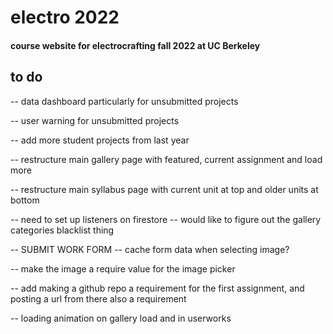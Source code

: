 # electro 2022

#### course website for electrocrafting fall 2022 at UC Berkeley

<!-- live site: https://electro2021-84fab.web.app/ -->

## to do

-- data dashboard particularly for unsubmitted projects

-- user warning for unsubmitted projects

-- add more student projects from last year

-- restructure main gallery page with featured, current assignment and load more

-- restructure main syllabus page with current unit at top and older units at bottom

-- need to set up listeners on firestore
-- would like to figure out the gallery categories blacklist thing

-- SUBMIT WORK FORM -- cache form data when selecting image?

-- make the image a require value for the image picker

-- add making a github repo a requirement for the first assignment, and posting a url from there also a requirement

-- loading animation on gallery load and in userworks
